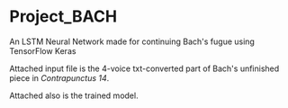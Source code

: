 # Project_BACH
An LSTM Neural Network made for continuing Bach's fugue using TensorFlow Keras

Attached input file is the 4-voice txt-converted part of Bach's unfinished piece in _Contrapunctus 14_.

Attached also is the trained model.
